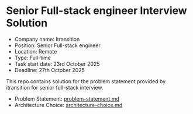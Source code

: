 # Senior Full-stack engineer Interview Solution

- Company name: Itransition
- Position: Senior Full-stack engineer
- Location: Remote
- Type: Full-time
- Task start date: 23rd October 2025
- Deadline: 27th October 2025

This repo contains solution for the problem statement provided by itransition for senior full-stack interview.

- Problem Statement: [problem-statement.md](./problem-statement.md)
- Architecture Choice: [architecture-choice.md](./architecture-choice.md)